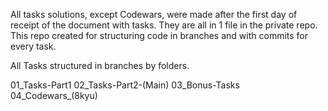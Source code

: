 All tasks solutions, except Codewars, were made after the first day of receipt of the document with tasks.
They are all in 1 file in the private repo.
This repo created for structuring code in branches and with commits for every task.

All Tasks structured in branches by folders.

01_Tasks-Part1
02_Tasks-Part2-(Main)
03_Bonus-Tasks
04_Codewars_(8kyu)
